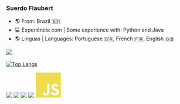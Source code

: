 ### Suerdo Flaubert

- 🌎 From: Brazil 🇧🇷
- 💻 Experiência com | Some experience with: Python and Java
- 🌎 Linguas | Languages: Portuguese 🇧🇷, French 🇫🇷, English 🇬🇧


<div align="left" style="display: inline_block">
  <a href="https://github.com/victoriaraujo">
  <img height="180em" src="https://github-readme-stats.vercel.app/api?username=suerdo&count_private=true&show_icons=true&theme=tokyonight&hide_border=true">
</div>

[![Top Langs](https://github-readme-stats.vercel.app/api/top-langs/?username=suerdo&count_private=true&layout=compact&theme=tokyonight&hide_border=true)](https://github.com/anuraghazra/github-readme-stats)

<p align="left">
  <img src="https://cdn.jsdelivr.net/gh/devicons/devicon/icons/java/java-original-wordmark.svg" width="90vw"/>
    <img src="https://cdn.jsdelivr.net/gh/devicons/devicon/icons/python/python-original-wordmark.svg" width="90vw" />
     <img src="https://cdn.jsdelivr.net/gh/devicons/devicon/icons/html5/html5-original-wordmark.svg" width="90vw"/>
      <img src="https://cdn.jsdelivr.net/gh/devicons/devicon/icons/css3/css3-original-wordmark.svg" width="90vw"/>
        <img alt="Js" width="70vw" src="https://raw.githubusercontent.com/devicons/devicon/master/icons/javascript/javascript-plain.svg">
       
          
</p>
